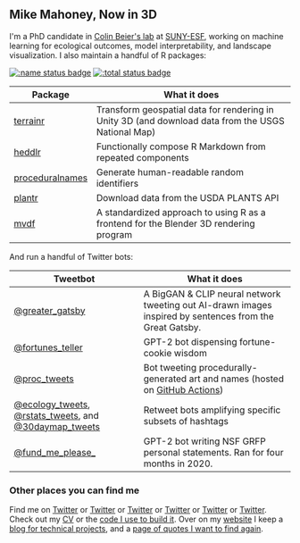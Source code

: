 ## Mike Mahoney, Now in 3D

I'm a PhD candidate in [Colin Beier's lab](https://www.esf.edu/faculty/beier/) at [SUNY-ESF](esf.edu/), working on machine learning for ecological outcomes, model interpretability, and landscape visualization. I also maintain a handful of R packages:

[![:name status badge](https://mikemahoney218.r-universe.dev/badges/:name)](https://mikemahoney218.r-universe.dev)
[![:total status badge](https://mikemahoney218.r-universe.dev/badges/:total)](https://mikemahoney218.r-universe.dev)

| Package | What it does |
|---------|--------------|
| [terrainr](https://github.com/ropensci/terrainr) | Transform geospatial data for rendering in Unity 3D (and download data from the USGS National Map) |
| [heddlr](https://github.com/mikemahoney218/heddlr) | Functionally compose R Markdown from repeated components | 
| [proceduralnames](https://github.com/mikemahoney218/proceduralnames) | Generate human-readable random identifiers |
| [plantr](https://github.com/mikemahoney218/plantr) | Download data from the USDA PLANTS API |
| [mvdf](https://github.com/mikemahoney218/mvdf) | A standardized approach to using R as a frontend for the Blender 3D rendering program |

And run a handful of Twitter bots:

| Tweetbot | What it does |
|-|-|
| [@greater_gatsby](https://twitter.com/greater_gatsby) | A BigGAN & CLIP neural network tweeting out AI-drawn images inspired by sentences from the Great Gatsby. |
| [@fortunes_teller](https://twitter.com/fortunes_teller) | GPT-2 bot dispensing fortune-cookie wisdom |
| [@proc_tweets](https://twitter.com/proc_tweets) | Bot tweeting procedurally-generated art and names (hosted on [GitHub Actions](https://github.com/mikemahoney218/proc_tweets)) |
| [@ecology_tweets](https://twitter.com/ecology_tweets), [@rstats_tweets](https://twitter.com/rstats_tweets), and [@30daymap_tweets](https://twitter.com/30daymap_tweets) | Retweet bots amplifying specific subsets of hashtags |
| [@fund_me_please_](https://twitter.com/fund_me_please_) | GPT-2 bot writing NSF GRFP personal statements. Ran for four months in 2020. |

### Other places you can find me

Find me on [Twitter](https://twitter.com/MikeMahoney218) or [Twitter](https://twitter.com/fortunes_teller) or [Twitter](https://twitter.com/ecology_tweets) or [Twitter](https://twitter.com/rstats_tweets) or [Twitter](https://twitter.com/fund_me_please_) or [Twitter](@30daymap_tweets). Check out my [CV](https://github.com/mikemahoney218/Resume_CV/blob/master/Mahoney_CV.pdf) or the [code I use to build it](https://github.com/mikemahoney218/Resume_CV). Over on my [website](https://www.mm218.dev/) I keep a [blog for technical projects](https://www.mm218.dev/blog), and a [page of quotes I want to find again](https://www.mm218.dev/quotes).
